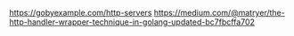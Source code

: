 https://gobyexample.com/http-servers
https://medium.com/@matryer/the-http-handler-wrapper-technique-in-golang-updated-bc7fbcffa702
